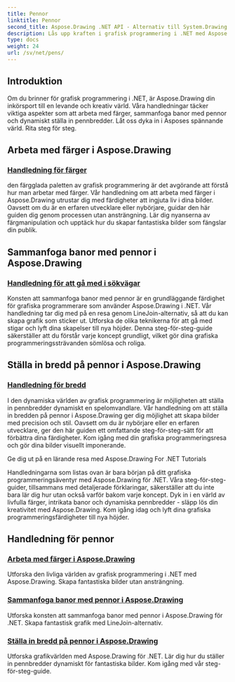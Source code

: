 ```yaml
---
title: Pennor
linktitle: Pennor
second_title: Aspose.Drawing .NET API - Alternativ till System.Drawing.Common
description: Lås upp kraften i grafisk programmering i .NET med Aspose.Drawing tutorials. Upptäck färgmanipulation, banfogning och dynamisk pennbreddsinställning för fantastiska bilder.
type: docs
weight: 24
url: /sv/net/pens/
---
```


## Introduktion

Om du brinner för grafisk programmering i .NET, är Aspose.Drawing din inkörsport till en levande och kreativ värld. Våra handledningar täcker viktiga aspekter som att arbeta med färger, sammanfoga banor med pennor och dynamiskt ställa in pennbredder. Låt oss dyka in i Asposes spännande värld. Rita steg för steg.

## Arbeta med färger i Aspose.Drawing

### [Handledning för färger](./colors/)

den färgglada paletten av grafisk programmering är det avgörande att förstå hur man arbetar med färger. Vår handledning om att arbeta med färger i Aspose.Drawing utrustar dig med färdigheter att ingjuta liv i dina bilder. Oavsett om du är en erfaren utvecklare eller nybörjare, guidar den här guiden dig genom processen utan ansträngning. Lär dig nyanserna av färgmanipulation och upptäck hur du skapar fantastiska bilder som fängslar din publik.

## Sammanfoga banor med pennor i Aspose.Drawing

### [Handledning för att gå med i sökvägar](./join/)

Konsten att sammanfoga banor med pennor är en grundläggande färdighet för grafiska programmerare som använder Aspose.Drawing i .NET. Vår handledning tar dig med på en resa genom LineJoin-alternativ, så att du kan skapa grafik som sticker ut. Utforska de olika teknikerna för att gå med stigar och lyft dina skapelser till nya höjder. Denna steg-för-steg-guide säkerställer att du förstår varje koncept grundligt, vilket gör dina grafiska programmeringssträvanden sömlösa och roliga.

## Ställa in bredd på pennor i Aspose.Drawing

### [Handledning för bredd](./width/)

I den dynamiska världen av grafisk programmering är möjligheten att ställa in pennbredder dynamiskt en spelomvandlare. Vår handledning om att ställa in bredden på pennor i Aspose.Drawing ger dig möjlighet att skapa bilder med precision och stil. Oavsett om du är nybörjare eller en erfaren utvecklare, ger den här guiden ett omfattande steg-för-steg-sätt för att förbättra dina färdigheter. Kom igång med din grafiska programmeringsresa och gör dina bilder visuellt imponerande.

Ge dig ut på en lärande resa med Aspose.Drawing For .NET Tutorials

Handledningarna som listas ovan är bara början på ditt grafiska programmeringsäventyr med Aspose.Drawing för .NET. Våra steg-för-steg-guider, tillsammans med detaljerade förklaringar, säkerställer att du inte bara lär dig hur utan också varför bakom varje koncept. Dyk in i en värld av livfulla färger, intrikata banor och dynamiska pennbredder - släpp lös din kreativitet med Aspose.Drawing. Kom igång idag och lyft dina grafiska programmeringsfärdigheter till nya höjder.
## Handledning för pennor
### [Arbeta med färger i Aspose.Drawing](./colors/)
Utforska den livliga världen av grafisk programmering i .NET med Aspose.Drawing. Skapa fantastiska bilder utan ansträngning.
### [Sammanfoga banor med pennor i Aspose.Drawing](./join/)
Utforska konsten att sammanfoga banor med pennor i Aspose.Drawing för .NET. Skapa fantastisk grafik med LineJoin-alternativ.
### [Ställa in bredd på pennor i Aspose.Drawing](./width/)
Utforska grafikvärlden med Aspose.Drawing för .NET. Lär dig hur du ställer in pennbredder dynamiskt för fantastiska bilder. Kom igång med vår steg-för-steg-guide.